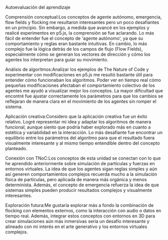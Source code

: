 Autoevaluación del aprendizaje

Comprensión conceptual:Los conceptos de agente autónomo, emergencia, flow fields y flocking me resultaron interesantes pero un poco desafiantes en un principio. Sin embargo, a medida que avancé en los ejemplos y realicé experimentos en p5.js, la comprensión se fue aclarando. Lo más fácil de entender fue el concepto de 'agente autónomo', ya que su comportamiento y reglas eran bastante intuitivas. En cambio, lo más complejo fue la lógica detrás de los campos de flujo (Flow Fields), especialmente cómo se generan los vectores de dirección y cómo los agentes los interpretan para guiar su movimiento.

Análisis de algoritmos:Analizar los ejemplos de The Nature of Code y experimentar con modificaciones en p5.js me resultó bastante útil para entender cómo funcionaban los algoritmos. Poder ver en tiempo real cómo pequeñas modificaciones afectaban el comportamiento colectivo de los agentes me ayudó a visualizar mejor los conceptos. La mayor dificultad que encontré fue ajustar correctamente los parámetros para que los cambios se reflejaran de manera clara en el movimiento de los agentes sin romper el sistema.

Aplicación creativa:Considero que la aplicación creativa fue un éxito relativo. Logré representar mi idea y adaptar los algoritmos de manera funcional, aunque siento que podría haber explorado más en cuanto a estética y variabilidad en la interacción. Lo más desafiante fue encontrar un equilibrio entre los parámetros del algoritmo para que el resultado fuera visualmente interesante y al mismo tiempo entendible dentro del concepto planteado.

Conexión con TNoC:Los conceptos de esta unidad se conectan con lo que he aprendido anteriormente sobre simulación de partículas y fuerzas en entornos virtuales. La idea de que los agentes sigan reglas simples y aún así generen comportamientos complejos recuerda mucho a la simulación física de partículas, pero aplicada de manera más orgánica y menos determinista. Además, el concepto de emergencia refuerza la idea de que sistemas simples pueden producir resultados complejos y visualmente interesantes.

Exploración futura:Me gustaría explorar más a fondo la combinación de flocking con elementos externos, como la interacción con audio o datos en tiempo real. Además, integrar estos conceptos con entornos en 3D para crear simulaciones aún más inmersivas sería un desafío interesante y alineado con mi interés en el arte generativo y los entornos virtuales complejos.
